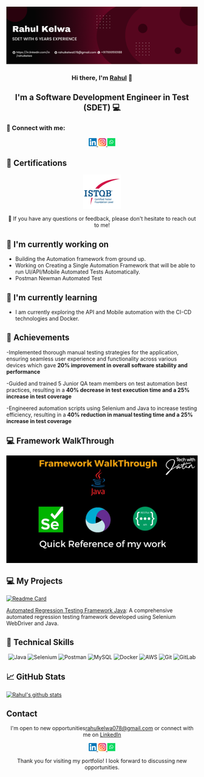 <p align="center">
  <a href="https://in.linkedin.com/in/rahulkelwa" target="_blank" rel="noreferrer">
    <img src="https://raw.githubusercontent.com/RahulKelwaSDET/RahulKelwaSDET.github.io/master/images/banner.png" alt="My banner">
  </a>
</p>

<h3 align="center">Hi there, I'm <a href="https://in.linkedin.com/in/rahulkelwa" target="_blank" rel="noreferrer">Rahul</a> 👋</h3>

<h2 align="center">I'm a Software Development Engineer in Test (SDET) 💻</h2>

### 🤝 Connect with me:

<p align="center">
  <a href="https://in.linkedin.com/in/rahulkelwa/">
    <img src="https://raw.githubusercontent.com/RahulKelwaSDET/RahulKelwaSDET.github.io/master/images/linkedin.svg" alt="Rahul Kelwa | LinkedIn" width="21px"/>
  </a>
  <a href="https://www.instagram.com/rahulkelwa_">
    <img src="https://raw.githubusercontent.com/RahulKelwaSDET/RahulKelwaSDET.github.io/master/images/instagram.svg" alt="Rahul  | Instagram" width="21px"/>
  </a>
  <a href="https://wa.link/h6j5do">
    <img src="https://raw.githubusercontent.com/RahulKelwaSDET/RahulKelwaSDET.github.io/master/images/whatsapp.png" alt="Rahul | Whatsapp" width="21px"/>
  </a>
</p>
  
## 🥇 Certifications
<p align="center">
  <img src="https://raw.githubusercontent.com/RahulKelwaSDET/RahulKelwaSDET.github.io/master/images/ISTQB.png" alt="Rahul | ISTQB" width="100 px"/>
 
</p>

<p align="center">💬 If you have any questions or feedback, please don't hesitate to reach out to me!</p>

## 🔭 I'm currently working on

- Building the Automation framework from ground up.
- Working on Creating a Single Automation Framework that will be able to run UI/API/Mobile Automated Tests Automatically. 
- Postman Newman Automated Test 
<!-- <p align="center">    
<img src="https://raw.githubusercontent.com/RahulKelwaSDET/RahulKelwaSDET.github.io/master/images/postmanproject.jpg" alt="Rahul | Whatsapp" width="500px"/> </p> -->

## 🌱 I'm currently learning

- I am currently exploring the API and Mobile automation with the CI-CD technologies and Docker.


## 🥇 Achievements

-Implemented thorough manual testing strategies for the application, ensuring
seamless user experience and functionality across various devices which gave
<b>20% improvement in overall software stability and performance</b>

-Guided and trained 5 Junior QA team members on test automation best practices,
resulting in a  <b>40% decrease in test execution time and a 25% increase in test
coverage </b>

-Engineered automation scripts using Selenium and Java to increase testing
efficiency, resulting in a<b> 40% reduction in manual testing time and a 25% increase
in test coverage</b>


## 💻 Framework WalkThrough
[![Test Automation Framework Video](https://raw.githubusercontent.com/RahulKelwaSDET/RahulKelwaSDET.github.io/master/images/thumbnail.jpg)](https://youtu.be/BCaqX6XCKhw)

## 💻 My Projects 

[![Readme Card](https://github-readme-stats.vercel.app/api/pin/?username=RahulKelwaSDET&repo=DemoblaseSelenium)](https://github.com/RahulKelwaSDET/DemoblaseSelenium)

[Automated Regression Testing Framework Java](https://github.com/RahulKelwaSDET/): A comprehensive automated regression testing framework developed using Selenium WebDriver and Java.




## 💼 Technical Skills

<p align="center">
  <img src="https://img.shields.io/badge/Java-007396?style=for-the-badge&logo=java&logoColor=white" alt="Java">
  <img src="https://img.shields.io/badge/Selenium-43B02A?style=for-the-badge&logo=selenium&logoColor=white" alt="Selenium">
  <img src="https://img.shields.io/badge/Postman-FF6C37?style=for-the-badge&logo=postman&logoColor=white" alt="Postman">
  <img src="https://img.shields.io/badge/MySQL-4479A1?style=for-the-badge&logo=mysql&logoColor=white" alt="MySQL">
   <img src="https://img.shields.io/badge/Docker-2496ED?style=for-the-badge&logo=docker&logoColor=white" alt="Docker">
  <img src="https://img.shields.io/badge/AWS-232F3E?style=for-the-badge&logo=amazon-aws&logoColor=white" alt="AWS">
   <img src="https://img.shields.io/badge/Git-F05032?style=for-the-badge&logo=git&logoColor=white" alt="Git">
  <img src="https://img.shields.io/badge/GitLab-FCA121?style=for-the-badge&logo=gitlab&logoColor=white" alt="GitLab">
</p>

## 📈 GitHub Stats 

[![Rahul's github stats](https://github-readme-stats.vercel.app/api?username=RahulKelwaSDET)](https://github.com/RahulKelwaSDET)


## Contact

<p align="center">I'm open to new opportunities<a href="mailto:rahulkelwa078@gmail.com">rahulkelwa078@gmail.com</a> or connect with me on <a href="https://in.linkedin.com/in/rahulkelwa">LinkedIn</a></p>

<p align="center">
  <a href="https://in.linkedin.com/in/rahulkelwa/">
    <img src="https://raw.githubusercontent.com/RahulKelwaSDET/RahulKelwaSDET.github.io/master/images/linkedin.svg" alt="Rahul Kelwa | LinkedIn" width="21px"/>
  </a>
  <a href="https://www.instagram.com/rahulkelwa_">
    <img src="https://raw.githubusercontent.com/RahulKelwaSDET/RahulKelwaSDET.github.io/master/images/instagram.svg" alt="Rahul | Instagram" width="21px"/>
  </a>
  <a href="https://wa.link/h6j5do">
    <img src="https://raw.githubusercontent.com/RahulKelwaSDET/RahulKelwaSDET.github.io/master/images/whatsapp.png" alt="Rahul | Whatsapp" width="21px"/>
  </a>
</p>
  

<p align="center">Thank you for visiting my portfolio! I look forward to discussing new opportunities.</p>
